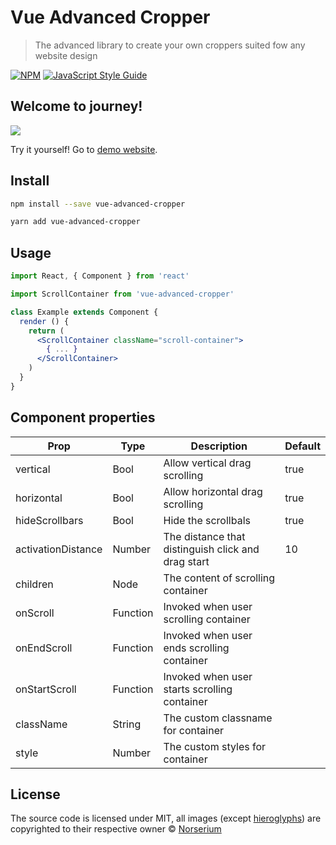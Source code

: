 # Vue Advanced Cropper

> The advanced library to create your own croppers suited fow any website design

[![NPM](https://img.shields.io/npm/v/vue-advanced-cropper.svg)](https://www.npmjs.com/package/vue-advanced-cropper) [![JavaScript Style Guide](https://img.shields.io/badge/code_style-standard-brightgreen.svg)](https://standardjs.com)

## Welcome to journey!

![](https://github.com/norserium/vue-advanced-cropper/blob/master/example/demo.gif?raw=true)

Try it yourself! Go to [demo website](https://norserium.github.io/vue-advanced-cropper/).

## Install

```bash
npm install --save vue-advanced-cropper
```

```bash
yarn add vue-advanced-cropper
```

## Usage

```jsx
import React, { Component } from 'react'

import ScrollContainer from 'vue-advanced-cropper'

class Example extends Component {
  render () {
    return (
      <ScrollContainer className="scroll-container">
        { ... }
      </ScrollContainer>
    )
  }
}
```

## Component properties

| Prop                   | Type             | Description                                                    | Default
| ---------------------- | ---------------- | -------------------------------------------------------------- | ---------------
| vertical               | Bool             | Allow vertical drag scrolling                                  | true
| horizontal             | Bool             | Allow horizontal drag scrolling                                | true
| hideScrollbars         | Bool             | Hide the scrollbals                                            | true
| activationDistance     | Number           | The distance that distinguish click and drag start             | 10
| children               | Node             | The content of scrolling container                             |
| onScroll               | Function         | Invoked when user scrolling container                          |
| onEndScroll            | Function         | Invoked when user ends scrolling container                     |
| onStartScroll          | Function         | Invoked when user starts scrolling container                   |
| className              | String           | The custom classname for container                             |        
| style                  | Number           | The custom styles for container                                |  

## License

The source code is licensed under MIT, all images (except [hieroglyphs](https://www.freepik.com/free-vector/ancient-egypt-hieroglyphics-background-with-flat-design_2754100.htm)) are copyrighted to their respective owner © [Norserium](https://github.com/norserium)
